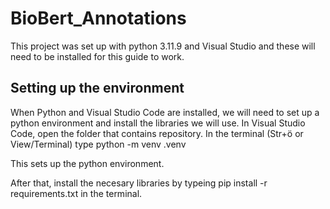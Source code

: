 # BioBert_Annotations

This project was set up with python 3.11.9 and Visual Studio and these will need to be installed for this guide to work.

## Setting up the environment
When Python and Visual Studio Code are installed, we will need to set up a python environment and install the libraries we will use.
In Visual Studio Code, open the folder that contains repository.
In the terminal (Str+ö or View/Terminal) type python -m venv .venv

This sets up the python environment.

After that, install the necesary libraries by typeing pip install -r requirements.txt in the terminal.
